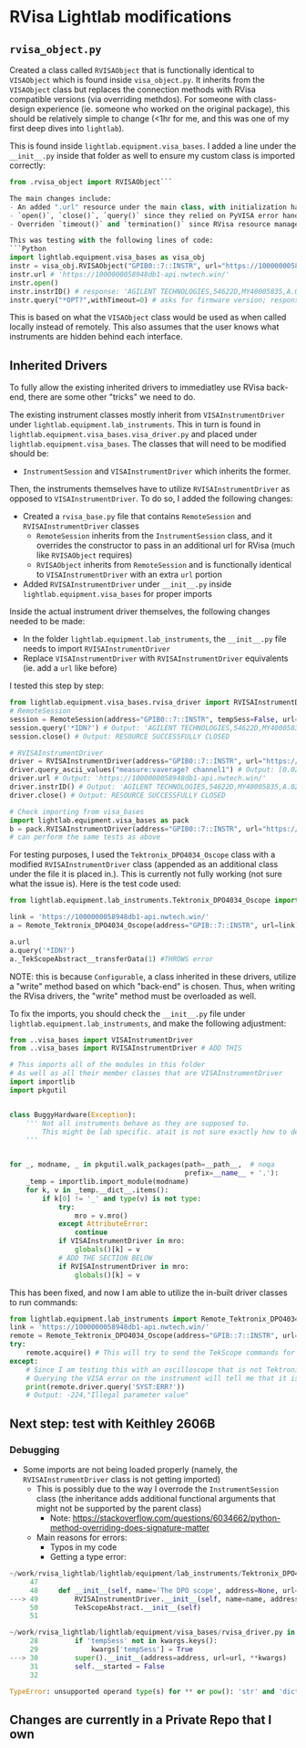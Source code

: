 # RVisa Lightlab modifications

## `rvisa_object.py`
Created a class called `RVISAObject` that is functionally identical to `VISAObject` which is found inside `visa_object.py`. It inherits from the `VISAObject` class but replaces the connection methods with RVisa compatible versions (via overriding methdos). For someone with class-design experience (ie. someone who worked on the original package), this should be relatively simple to change (<1hr for me, and this was one of my first deep dives into `lightlab`).

This is found inside `lightlab.equipment.visa_bases`. I added a line under the `__init__.py` inside that folder as well to ensure my custom class is imported correctly:
```Python
from .rvisa_object import RVISAObject```

The main changes include:
- An added ".url" resource under the main class, with initialization happening inside the constructor
- `open()`, `close()`, `query()` since they relied on PyVISA error handling (replaced with a basic error handling on our end)
- Overriden `timeout()` and `termination()` since RVisa resource manager does not keep track of these as variables

This was testing with the following lines of code:
```Python
import lightlab.equipment.visa_bases as visa_obj
instr = visa_obj.RVISAObject("GPIB0::7::INSTR", url="https://1000000058948db1-api.nwtech.win/")
instr.url # 'https://1000000058948db1-api.nwtech.win/'
instr.open()
instr.instrID() # response: 'AGILENT TECHNOLOGIES,54622D,MY40005835,A.02.01'
instr.query("*OPT?",withTimeout=0) # asks for firmware version; response: 'N2757A,A.02.01'
```

This is based on what the `VISAObject` class would be used as when called locally instead of remotely. This also assumes that the user knows what instruments are hidden behind each interface.

## Inherited Drivers
To fully allow the existing inherited drivers to immediatley use RVisa back-end, there are some other "tricks" we need to do.

The existing instrument classes mostly inherit from `VISAInstrumentDriver` under `lightlab.equipment.lab_instruments`. This in turn is found in `lightlab.equipment.visa_bases.visa_driver.py` and placed under `lightlab.equipment.visa_bases`. The classes that will need to be modified should be:
- `InstrumentSession` and `VISAInstrumentDriver` which inherits the former.

Then, the instruments themselves have to utilize `RVISAInstrumentDriver` as opposed to `VISAInstrumentDriver`.
To do so, I added the following changes:
- Created a `rvisa_base.py` file that contains `RemoteSession` and `RVISAInstrumentDriver` classes
  - `RemoteSession` inherits from the `InstrumentSession` class, and it overrides the constructor to pass in an additional url for RVisa (much like `RVISAObject` requires)
  - `RVISAObject` inherits from `RemoteSession` and is functionally identical to `VISAInstrumentDriver` with an extra `url` portion
- Added `RVISAInstrumentDriver` under `__init__.py` inside `lightlab.equipment.visa_bases` for proper imports

Inside the actual instrument driver themselves, the following changes needed to be made:
- In the folder `lightlab.equipment.lab_instruments`, the `__init__.py` file needs to import `RVISAInstrumentDriver`
- Replace `VISAInstrumentDriver` with `RVISAInstrumentDriver` equivalents (ie. add a `url` like before)

I tested this step by step:
```Python
from lightlab.equipment.visa_bases.rvisa_driver import RVISAInstrumentDriver, RemoteSession
# RemoteSession
session = RemoteSession(address="GPIB0::7::INSTR", tempSess=False, url="https://1000000058948db1-api.nwtech.win/")
session.query('*IDN?') # Output: 'AGILENT TECHNOLOGIES,54622D,MY40005835,A.02.01'
session.close() # Output: RESOURCE SUCCESSFULLY CLOSED

# RVISAInstrumentDriver
driver = RVISAInstrumentDriver(address="GPIB0::7::INSTR", url="https://1000000058948db1-api.nwtech.win/", tempSess=False)
driver.query_ascii_values("measure:vaverage? channel1") # Output: [0.02726]
driver.url # Output: 'https://1000000058948db1-api.nwtech.win/'
driver.instrID() # Output: 'AGILENT TECHNOLOGIES,54622D,MY40005835,A.02.01'
driver.close() # Output: RESOURCE SUCCESSFULLY CLOSED

# Check importing from visa_bases
import lightlab.equipment.visa_bases as pack
b = pack.RVISAInstrumentDriver(address="GPIB0::7::INSTR", url="https://1000000058948db1-api.nwtech.win/", tempSess=False)
# can perform the same tests as above
```

For testing purposes, I used the `Tektronix_DPO4034_Oscope` class with a modified `RVISAInstrumentDriver` class (appended as an additional class under the file it is placed in.). This is currently not fully working (not sure what the issue is). Here is the test code used:
```Python
from lightlab.equipment.lab_instruments.Tektronix_DPO4034_Oscope import Remote_Tektronix_DPO4034_Oscope

link = 'https://1000000058948db1-api.nwtech.win/'
a = Remote_Tektronix_DPO4034_Oscope(address="GPIB::7::INSTR", url=link)

a.url
a.query('*IDN?')
a._TekScopeAbstract__transferData(1) #THROWS error
```

NOTE: this is because `Configurable`, a class inherited in these drivers, utilize a "write" method based on which "back-end" is chosen. Thus, when writing the RVisa drivers, the "write" method must be overloaded as well.

To fix the imports, you should check the `__init__.py` file under `lightlab.equipment.lab_instruments`, and make the following adjustment:
```Python
from ..visa_bases import VISAInstrumentDriver
from ..visa_bases import RVISAInstrumentDriver # ADD THIS

# This imports all of the modules in this folder
# As well as all their member classes that are VISAInstrumentDriver
import importlib
import pkgutil


class BuggyHardware(Exception):
    ''' Not all instruments behave as they are supposed to.
        This might be lab specific. atait is not sure exactly how to deal with that.
    '''


for _, modname, _ in pkgutil.walk_packages(path=__path__,  # noqa
                                           prefix=__name__ + '.'):
    _temp = importlib.import_module(modname)
    for k, v in _temp.__dict__.items():
        if k[0] != '_' and type(v) is not type:
            try:
                mro = v.mro()
            except AttributeError:
                continue
            if VISAInstrumentDriver in mro:
                globals()[k] = v
            # ADD THE SECTION BELOW
            if RVISAInstrumentDriver in mro:
                globals()[k] = v
```

This has been fixed, and now I am able to utilize the in-built driver classes to run commands:
```Python
from lightlab.equipment.lab_instruments import Remote_Tektronix_DPO4034_Oscope
link = 'https://1000000058948db1-api.nwtech.win/'
remote = Remote_Tektronix_DPO4034_Oscope(address="GPIB::7::INSTR", url=link)
try:
    remote.acquire() # This will try to send the TekScope commands for acquisition
except:
    # Since I am testing this with an oscilloscope that is not Tektronix, it will not respond to it.
    # Querying the VISA error on the instrument will tell me that it is wrong
    print(remote.driver.query('SYST:ERR?'))
    # Output: -224,"Illegal parameter value"
```

## Next step: test with Keithley 2606B

### Debugging
- Some imports are not being loaded properly (namely, the `RVISAInstrumentDriver` class is not getting imported)
  - This is possibly due to the way I overrode the `InstrumentSession` class (the inheritance adds additional functional arguments that might not be supported by the parent class)
    - Note: https://stackoverflow.com/questions/6034662/python-method-overriding-does-signature-matter
  - Main reasons for errors:
    - Typos in my code
    - Getting a type error:
```Python
~/work/rvisa_lightlab/lightlab/equipment/lab_instruments/Tektronix_DPO4034_Oscope.py in __init__(self, name, address, url, **kwargs)
     47 
     48     def __init__(self, name='The DPO scope', address=None, url=None, **kwargs):
---> 49         RVISAInstrumentDriver.__init__(self, name=name, address=address, url=url, **kwargs)
     50         TekScopeAbstract.__init__(self)
     51 

~/work/rvisa_lightlab/lightlab/equipment/visa_bases/rvisa_driver.py in __init__(self, name, address, url, **kwargs)
     28         if 'tempSess' not in kwargs.keys():
     29             kwargs['tempSess'] = True
---> 30         super().__init__(address=address, url=url, **kwargs)
     31         self.__started = False
     32 

TypeError: unsupported operand type(s) for ** or pow(): 'str' and 'dict'
```

## Changes are currently in a Private Repo that I own